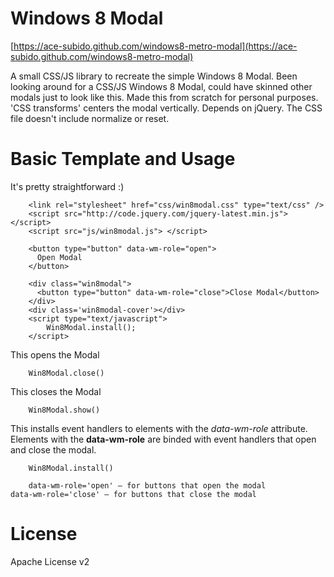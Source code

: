 Windows 8 Modal
====================

[https://ace-subido.github.com/windows8-metro-modal](https://ace-subido.github.com/windows8-metro-modal)

A small CSS/JS library to recreate the simple Windows 8 Modal. Been looking around for a CSS/JS Windows 8 Modal, could have skinned other modals just to look like this. Made this from scratch for personal purposes. 'CSS transforms' centers the modal vertically. Depends on jQuery. The CSS file doesn't include normalize or reset.

Basic Template and Usage
====================

It's pretty straightforward :)

		<link rel="stylesheet" href="css/win8modal.css" type="text/css" />
		<script src="http://code.jquery.com/jquery-latest.min.js"></script>  
		<script src="js/win8modal.js"> </script> 

		<button type="button" data-wm-role="open">
		  Open Modal
		</button>

		<div class="win8modal">
		  <button type="button" data-wm-role="close">Close Modal</button>
		</div>     
		<div class='win8modal-cover'></div>
		<script type="text/javascript">
			Win8Modal.install();
		</script>

This opens the Modal

		Win8Modal.close()

This closes the Modal
				
		Win8Modal.show()

This installs event handlers to elements with the _data-wm-role_ attribute. Elements with the <strong>data-wm-role</strong> are binded with event handlers that open and close the modal. 

		Win8Modal.install()

		data-wm-role='open' — for buttons that open the modal
    data-wm-role='close' — for buttons that close the modal

License
====================
Apache License v2
